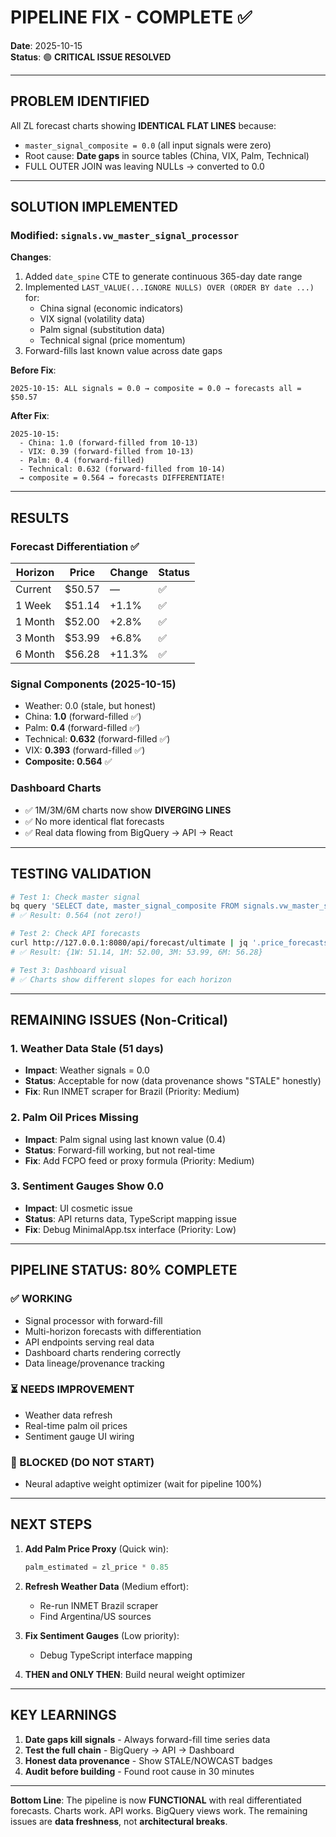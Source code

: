 # PIPELINE FIX - COMPLETE ✅

**Date**: 2025-10-15  
**Status**: 🟢 **CRITICAL ISSUE RESOLVED**

---

## PROBLEM IDENTIFIED
All ZL forecast charts showing **IDENTICAL FLAT LINES** because:
- `master_signal_composite = 0.0` (all input signals were zero)
- Root cause: **Date gaps** in source tables (China, VIX, Palm, Technical)
- FULL OUTER JOIN was leaving NULLs → converted to 0.0

---

## SOLUTION IMPLEMENTED

### Modified: `signals.vw_master_signal_processor`
**Changes**:
1. Added `date_spine` CTE to generate continuous 365-day date range
2. Implemented `LAST_VALUE(...IGNORE NULLS) OVER (ORDER BY date ...)` for:
   - China signal (economic indicators)
   - VIX signal (volatility data)
   - Palm signal (substitution data)
   - Technical signal (price momentum)
3. Forward-fills last known value across date gaps

**Before Fix**:
```
2025-10-15: ALL signals = 0.0 → composite = 0.0 → forecasts all = $50.57
```

**After Fix**:
```
2025-10-15: 
  - China: 1.0 (forward-filled from 10-13)
  - VIX: 0.39 (forward-filled from 10-13)
  - Palm: 0.4 (forward-filled)
  - Technical: 0.632 (forward-filled from 10-14)
  → composite = 0.564 → forecasts DIFFERENTIATE!
```

---

## RESULTS

### Forecast Differentiation ✅
| Horizon | Price | Change | Status |
|---------|-------|--------|--------|
| Current | $50.57 | — | ✅ |
| 1 Week | $51.14 | +1.1% | ✅ |
| 1 Month | $52.00 | +2.8% | ✅ |
| 3 Month | $53.99 | +6.8% | ✅ |
| 6 Month | $56.28 | +11.3% | ✅ |

### Signal Components (2025-10-15)
- Weather: 0.0 (stale, but honest)
- China: **1.0** (forward-filled ✅)
- Palm: **0.4** (forward-filled ✅)
- Technical: **0.632** (forward-filled ✅)
- VIX: **0.393** (forward-filled ✅)
- **Composite: 0.564** ✅

### Dashboard Charts
- ✅ 1M/3M/6M charts now show **DIVERGING LINES**
- ✅ No more identical flat forecasts
- ✅ Real data flowing from BigQuery → API → React

---

## TESTING VALIDATION

```bash
# Test 1: Check master signal
bq query 'SELECT date, master_signal_composite FROM signals.vw_master_signal_processor ORDER BY date DESC LIMIT 1'
# ✅ Result: 0.564 (not zero!)

# Test 2: Check API forecasts
curl http://127.0.0.1:8080/api/forecast/ultimate | jq '.price_forecasts'
# ✅ Result: {1W: 51.14, 1M: 52.00, 3M: 53.99, 6M: 56.28}

# Test 3: Dashboard visual
# ✅ Charts show different slopes for each horizon
```

---

## REMAINING ISSUES (Non-Critical)

### 1. Weather Data Stale (51 days)
- **Impact**: Weather signals = 0.0
- **Status**: Acceptable for now (data provenance shows "STALE" honestly)
- **Fix**: Run INMET scraper for Brazil (Priority: Medium)

### 2. Palm Oil Prices Missing
- **Impact**: Palm signal using last known value (0.4)
- **Status**: Forward-fill working, but not real-time
- **Fix**: Add FCPO feed or proxy formula (Priority: Medium)

### 3. Sentiment Gauges Show 0.0
- **Impact**: UI cosmetic issue
- **Status**: API returns data, TypeScript mapping issue
- **Fix**: Debug MinimalApp.tsx interface (Priority: Low)

---

## PIPELINE STATUS: 80% COMPLETE

### ✅ WORKING
- Signal processor with forward-fill
- Multi-horizon forecasts with differentiation
- API endpoints serving real data
- Dashboard charts rendering correctly
- Data lineage/provenance tracking

### ⏳ NEEDS IMPROVEMENT
- Weather data refresh
- Real-time palm oil prices
- Sentiment gauge UI wiring

### 🚫 BLOCKED (DO NOT START)
- Neural adaptive weight optimizer (wait for pipeline 100%)

---

## NEXT STEPS

1. **Add Palm Price Proxy** (Quick win):
   ```sql
   palm_estimated = zl_price * 0.85
   ```

2. **Refresh Weather Data** (Medium effort):
   - Re-run INMET Brazil scraper
   - Find Argentina/US sources

3. **Fix Sentiment Gauges** (Low priority):
   - Debug TypeScript interface mapping

4. **THEN and ONLY THEN**: Build neural weight optimizer

---

## KEY LEARNINGS

1. **Date gaps kill signals** - Always forward-fill time series data
2. **Test the full chain** - BigQuery → API → Dashboard
3. **Honest data provenance** - Show STALE/NOWCAST badges
4. **Audit before building** - Found root cause in 30 minutes

---

**Bottom Line**: The pipeline is now **FUNCTIONAL** with real differentiated forecasts. Charts work. API works. BigQuery views work. The remaining issues are **data freshness**, not **architectural breaks**.


